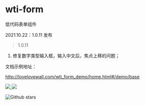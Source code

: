 # wti-form

低代码表单组件

2021.10.22：1.0.11 发布

> 1.0.11

1. 修复数字类型输入框，输入中文后，焦点上移的问题；

文档示例地址：

http://lovelovewall.com/wti_form_demo/home.html#/demo/base


<p>
  <a href="https://www.npmjs.org/package/wti-form">
    <img src="https://img.shields.io/npm/v/wti-form.svg">
  </a>
  <a href="https://npmcharts.com/compare/wti-form?minimal=true">
    <img src="http://img.shields.io/npm/dm/wti-form.svg">
  </a>
</p>


![Github stars](https://img.shields.io/github/stars/qq20004604/wti-form.svg?label=Stars&color=success)
